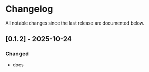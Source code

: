 # Changelog

All notable changes since the last release are documented below.

## [0.1.2] - 2025-10-24

### Changed
- docs

